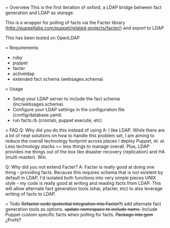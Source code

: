 = Overview
This is the first iteration of oxford, a LDAP bridge between fact generation and LDAP as storage. 

This is a wrapper for polling of facts via the Facter library (http://puppetlabs.com/puppet/related-projects/facter/) and export to LDAP

This has been tested on OpenLDAP

= Requirements
* ruby
* puppet
* facter
* activeldap
* extended fact schema (websages.schema)

= Usage 
* Setup your LDAP server to include the fact schema (inc/websages.schema). 
* Configure your LDAP settings in the configuration file (config/database.yaml)
* run facts.rb (crontab, puppet execute, etc)

= FAQ
Q: Why did you do this instead of using <insert technology here>
A: I like LDAP. While there are a lot of neat solutions on how to handle this problem set,
   I am aiming to reduce the overall technology footprint across places I deploy Puppet, et.
   al. Less technology stacks == less things to manage overall. Plus, LDAP provides me 
   things out of the box like disaster recovery (replication) and HA (multi-master). Win.
   
Q: Why did you not extend Facter?
A: Facter is really good at doing one thing - providing facts. 
   Because this requires schema that is not existent by default in LDAP, I'd isolated
   both functions into very simple pieces UNIX style - my code is really good at 
   writing and reading facts from LDAP. This will allow alternate fact generation tools 
   (ohai, pfacter, etc) to also leverage writing of facts to LDAP. 

= Todo
~~Refactor code (potential integration into Facter?)~~
add alternate fact generation tools as options.
~~update namespace to include name.~~
Include Puppet custom specific facts when polling for facts.
~~Package into gem~~
¿Profit?

